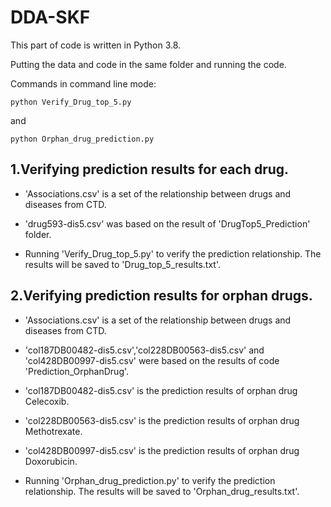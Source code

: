 # DDA-SKF
This part of code is written in Python 3.8.

Putting the data and code in the same folder and running the code.

Commands in command line mode:

    python Verify_Drug_top_5.py

and

    python Orphan_drug_prediction.py

## 1.Verifying prediction results for each drug.

* 'Associations.csv' is a set of the relationship between drugs and diseases from CTD.

* 'drug593-dis5.csv' was based on the result of 'DrugTop5_Prediction' folder.

* Running 'Verify_Drug_top_5.py' to verify the prediction relationship. The results will be saved to 'Drug_top_5_results.txt'.

## 2.Verifying prediction results for orphan drugs.

* 'Associations.csv' is a set of the relationship between drugs and diseases from CTD.

* 'col187DB00482-dis5.csv','col228DB00563-dis5.csv' and 'col428DB00997-dis5.csv' were based on the results of code 'Prediction_OrphanDrug'.

* 'col187DB00482-dis5.csv' is the prediction results of orphan drug Celecoxib.

* 'col228DB00563-dis5.csv' is the prediction results of orphan drug Methotrexate.

* 'col428DB00997-dis5.csv' is the prediction results of orphan drug Doxorubicin.

* Running 'Orphan_drug_prediction.py' to verify the prediction relationship. The results will be saved to 'Orphan_drug_results.txt'.



